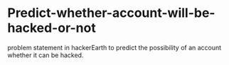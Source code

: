 # Predict-whether-account-will-be-hacked-or-not
problem statement in hackerEarth to predict the possibility of an account whether it can be hacked.
